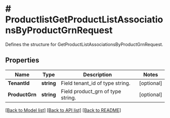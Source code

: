 # # ProductlistGetProductListAssociationsByProductGrnRequest
Defines the structure for GetProductListAssociationsByProductGrnRequest.

## Properties 


Name | Type | Description | Notes
------------ | ------------- | ------------- | -------------
**TenantId**| **string** | Field tenant_id of type string.  | [optional]
**ProductGrn**| **string** | Field product_grn of type string.  | [optional]


[[Back to Model list]](../../README.md#models) [[Back to API list]](../../README.md#endpoints) [[Back to README]](../../README.md)

